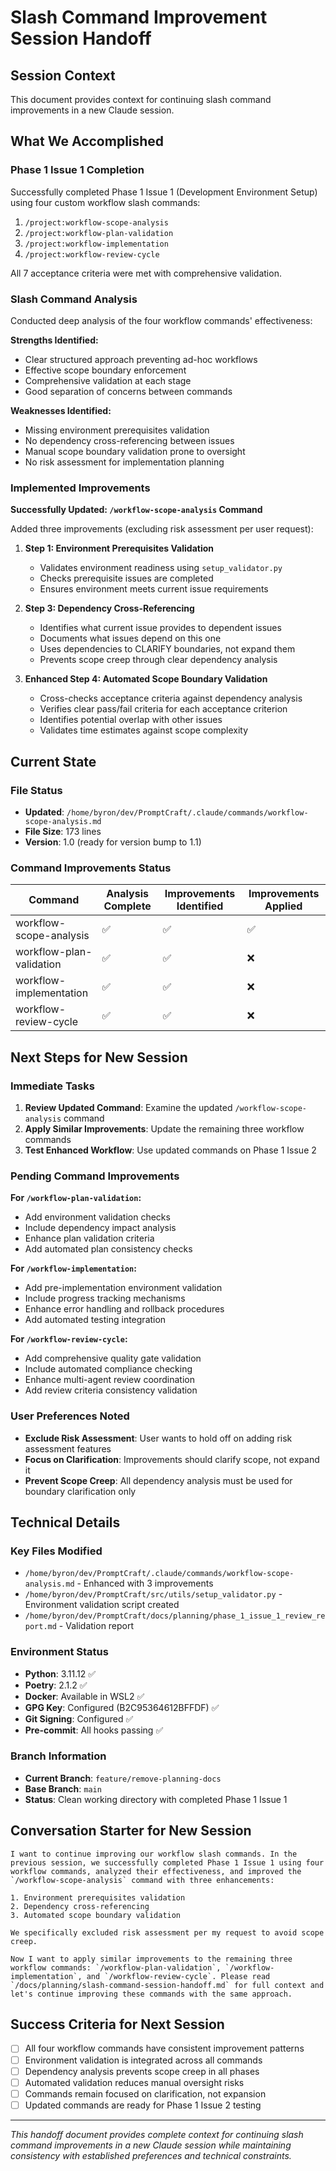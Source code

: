 # Slash Command Improvement Session Handoff

## Session Context

This document provides context for continuing slash command improvements in a new Claude session.

## What We Accomplished

### Phase 1 Issue 1 Completion
Successfully completed Phase 1 Issue 1 (Development Environment Setup) using four custom workflow slash commands:
1. `/project:workflow-scope-analysis`
2. `/project:workflow-plan-validation`
3. `/project:workflow-implementation`
4. `/project:workflow-review-cycle`

All 7 acceptance criteria were met with comprehensive validation.

### Slash Command Analysis
Conducted deep analysis of the four workflow commands' effectiveness:

**Strengths Identified:**
- Clear structured approach preventing ad-hoc workflows
- Effective scope boundary enforcement
- Comprehensive validation at each stage
- Good separation of concerns between commands

**Weaknesses Identified:**
- Missing environment prerequisites validation
- No dependency cross-referencing between issues
- Manual scope boundary validation prone to oversight
- No risk assessment for implementation planning

### Implemented Improvements

**Successfully Updated: `/workflow-scope-analysis` Command**

Added three improvements (excluding risk assessment per user request):

1. **Step 1: Environment Prerequisites Validation**
   - Validates environment readiness using `setup_validator.py`
   - Checks prerequisite issues are completed
   - Ensures environment meets current issue requirements

2. **Step 3: Dependency Cross-Referencing**
   - Identifies what current issue provides to dependent issues
   - Documents what issues depend on this one
   - Uses dependencies to CLARIFY boundaries, not expand them
   - Prevents scope creep through clear dependency analysis

3. **Enhanced Step 4: Automated Scope Boundary Validation**
   - Cross-checks acceptance criteria against dependency analysis
   - Verifies clear pass/fail criteria for each acceptance criterion
   - Identifies potential overlap with other issues
   - Validates time estimates against scope complexity

## Current State

### File Status
- **Updated**: `/home/byron/dev/PromptCraft/.claude/commands/workflow-scope-analysis.md`
- **File Size**: 173 lines
- **Version**: 1.0 (ready for version bump to 1.1)

### Command Improvements Status
| Command | Analysis Complete | Improvements Identified | Improvements Applied |
|---------|------------------|------------------------|---------------------|
| workflow-scope-analysis | ✅ | ✅ | ✅ |
| workflow-plan-validation | ✅ | ✅ | ❌ |
| workflow-implementation | ✅ | ✅ | ❌ |
| workflow-review-cycle | ✅ | ✅ | ❌ |

## Next Steps for New Session

### Immediate Tasks
1. **Review Updated Command**: Examine the updated `/workflow-scope-analysis` command
2. **Apply Similar Improvements**: Update the remaining three workflow commands
3. **Test Enhanced Workflow**: Use updated commands on Phase 1 Issue 2

### Pending Command Improvements

**For `/workflow-plan-validation`:**
- Add environment validation checks
- Include dependency impact analysis
- Enhance plan validation criteria
- Add automated plan consistency checks

**For `/workflow-implementation`:**
- Add pre-implementation environment validation
- Include progress tracking mechanisms
- Enhance error handling and rollback procedures
- Add automated testing integration

**For `/workflow-review-cycle`:**
- Add comprehensive quality gate validation
- Include automated compliance checking
- Enhance multi-agent review coordination
- Add review criteria consistency validation

### User Preferences Noted
- **Exclude Risk Assessment**: User wants to hold off on adding risk assessment features
- **Focus on Clarification**: Improvements should clarify scope, not expand it
- **Prevent Scope Creep**: All dependency analysis must be used for boundary clarification only

## Technical Details

### Key Files Modified
- `/home/byron/dev/PromptCraft/.claude/commands/workflow-scope-analysis.md` - Enhanced with 3 improvements
- `/home/byron/dev/PromptCraft/src/utils/setup_validator.py` - Environment validation script created
- `/home/byron/dev/PromptCraft/docs/planning/phase_1_issue_1_review_report.md` - Validation report

### Environment Status
- **Python**: 3.11.12 ✅
- **Poetry**: 2.1.2 ✅
- **Docker**: Available in WSL2 ✅
- **GPG Key**: Configured (B2C95364612BFFDF) ✅
- **Git Signing**: Configured ✅
- **Pre-commit**: All hooks passing ✅

### Branch Information
- **Current Branch**: `feature/remove-planning-docs`
- **Base Branch**: `main`
- **Status**: Clean working directory with completed Phase 1 Issue 1

## Conversation Starter for New Session

```
I want to continue improving our workflow slash commands. In the previous session, we successfully completed Phase 1 Issue 1 using four workflow commands, analyzed their effectiveness, and improved the `/workflow-scope-analysis` command with three enhancements:

1. Environment prerequisites validation
2. Dependency cross-referencing
3. Automated scope boundary validation

We specifically excluded risk assessment per my request to avoid scope creep.

Now I want to apply similar improvements to the remaining three workflow commands: `/workflow-plan-validation`, `/workflow-implementation`, and `/workflow-review-cycle`. Please read `/docs/planning/slash-command-session-handoff.md` for full context and let's continue improving these commands with the same approach.
```

## Success Criteria for Next Session
- [ ] All four workflow commands have consistent improvement patterns
- [ ] Environment validation is integrated across all commands
- [ ] Dependency analysis prevents scope creep in all phases
- [ ] Automated validation reduces manual oversight risks
- [ ] Commands remain focused on clarification, not expansion
- [ ] Updated commands are ready for Phase 1 Issue 2 testing

---

*This handoff document provides complete context for continuing slash command improvements in a new Claude session while maintaining consistency with established preferences and technical constraints.*
